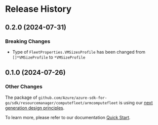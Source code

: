 # Release History

## 0.2.0 (2024-07-31)
### Breaking Changes

- Type of `FleetProperties.VMSizesProfile` has been changed from `[]*VMSizeProfile` to `*VMSizeProfile`


## 0.1.0 (2024-07-26)
### Other Changes

The package of `github.com/Azure/azure-sdk-for-go/sdk/resourcemanager/computefleet/armcomputefleet` is using our [next generation design principles](https://azure.github.io/azure-sdk/general_introduction.html).

To learn more, please refer to our documentation [Quick Start](https://aka.ms/azsdk/go/mgmt).